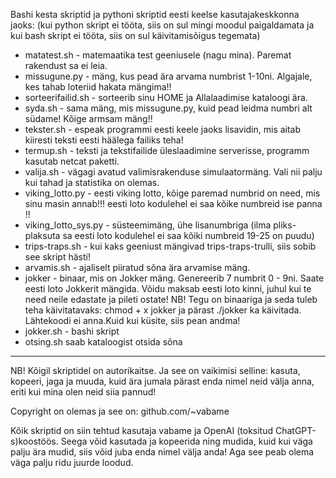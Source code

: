 Bashi kesta skriptid ja pythoni skriptid eesti keelse kasutajakeskkonna jaoks:
(kui python skript ei tööta, siis on sul mingi moodul paigaldamata ja kui bash skript ei tööta, siis on sul käivitamisõigus tegemata)

* matatest.sh - matemaatika test geeniusele (nagu mina). Paremat rakendust sa ei leia.
* missugune.py - mäng, kus pead ära arvama numbrist 1-10ni. Algajale, kes tahab loteriid hakata mängima!!
* sorteerifailid.sh - sorteerib sinu HOME ja Allalaadimise kataloogi ära.
* syda.sh - sama mäng, mis missugune.py, kuid pead leidma numbri alt südame! Kõige armsam mäng!!
* tekster.sh - espeak programmi eesti keele jaoks lisavidin, mis aitab kiiresti teksti eesti häälega failiks teha!
* termup.sh - teksti ja tekstifailide üleslaadimine serverisse, programm kasutab netcat paketti.
* valija.sh - vägagi avatud valimisrakenduse simulaatormäng. Vali nii palju kui tahad ja statistika on olemas.
* viking_lotto.py - eesti viking lotto, kõige paremad numbrid on need, mis sinu masin annab!!! eesti loto kodulehel ei saa kõike numbreid ise panna !!
* viking_lotto_sys.py - süsteemimäng, ühe lisanumbriga (ilma pliks-plaksuta sa eesti loto kodulehel ei saa kõiki numbreid 19-25 on puudu)
* trips-traps.sh - kui kaks geeniust mängivad trips-traps-trulli, siis sobib see skript hästi!
* arvamis.sh - ajaliselt piiratud sõna ära arvamise mäng.
* jokker - binaar, mis on Jokker mäng. Genereerib 7 numbrit 0 - 9ni. Saate eesti loto Jokkerit mängida. Võidu maksab eesti loto kinni, juhul kui te need neile edastate ja pileti ostate! NB! Tegu on binaariga ja seda tuleb teha käivitatavaks: chmod + x jokker ja pärast ./jokker ka käivitada. Lähtekoodi ei anna.Kuid kui küsite, siis pean andma!
* jokker.sh - bashi skript
* otsing.sh saab kataloogist otsida sõna
 ------
NB! Kõigil skriptidel on autorikaitse. Ja see on vaikimisi selline: kasuta, kopeeri, jaga ja muuda, kuid ära jumala pärast enda nimel neid välja anna, eriti kui mina olen neid siia pannud!

Copyright on olemas ja see on:
github.com/~vabame

Kõik skriptid on siin tehtud kasutaja vabame ja OpenAI (toksitud ChatGPT-s)koostöös. Seega võid kasutada ja kopeerida ning mudida, kuid kui väga palju ära mudid, siis võid juba enda nimel välja anda! Aga see peab olema väga palju ridu juurde loodud.
